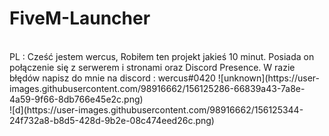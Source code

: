 # FiveM-Launcher #
<br>
PL : 
Cześć jestem wercus, Robiłem ten projekt jakieś 10 minut. Posiada on połączenie się z serwerem i stronami oraz Discord Presence.
W razie błędów napisz do mnie na discord : wercus#0420
![unknown](https://user-images.githubusercontent.com/98916662/156125286-66839a43-7a8e-4a59-9f66-8db766e45e2c.png)
<br>
![d](https://user-images.githubusercontent.com/98916662/156125344-24f732a8-b8d5-428d-9b2e-08c474eed26c.png)
